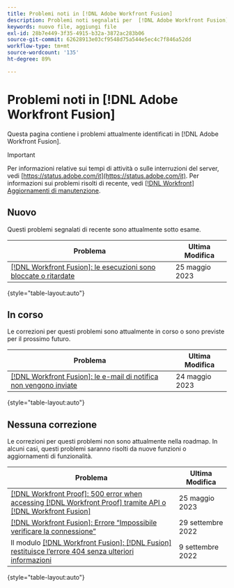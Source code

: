 ```yaml
---
title: Problemi noti in [!DNL Adobe Workfront Fusion]
description: Problemi noti segnalati per  [!DNL Adobe Workfront Fusion]
keywords: nuovo file, aggiungi file
exl-id: 28b7e449-3f35-4915-b32a-3872ac283b06
source-git-commit: 62628913e03cf9548d75a544e5ec4c7f846a52dd
workflow-type: tm+mt
source-wordcount: '135'
ht-degree: 89%

---
```


# Problemi noti in [!DNL Adobe Workfront Fusion]

Questa pagina contiene i problemi attualmente identificati in [!DNL Adobe Workfront Fusion].

>[!IMPORTANT]
>
>Per informazioni relative sui tempi di attività o sulle interruzioni del server, vedi [https://status.adobe.com/it](https://status.adobe.com/it). Per informazioni sui problemi risolti di recente, vedi [[!DNL Workfront] Aggiornamenti di manutenzione](../maintenance/current-updates.md).

## Nuovo

Questi problemi segnalati di recente sono attualmente sotto esame.

| **Problema** | **Ultima Modifica** |
| -----------------------------------------------------------------| ----------------- |
| [[!DNL Workfront Fusion]: le esecuzioni sono bloccate o ritardate](known-issues-workfront-fusion/fusion-stuck-executions.md) | 25 maggio 2023 |

{style="table-layout:auto"}


## In corso

Le correzioni per questi problemi sono attualmente in corso o sono previste per il prossimo futuro.

| **Problema** | **Ultima Modifica** |
| -----------------------------------------------------------------| ----------------- |
| [[!DNL Workfront Fusion]: le e-mail di notifica non vengono inviate](known-issues-workfront-fusion/fusion-notification-emails-not-sent.md) | 24 maggio 2023 |

{style="table-layout:auto"}

## Nessuna correzione

Le correzioni per questi problemi non sono attualmente nella roadmap. In alcuni casi, questi problemi saranno risolti da nuove funzioni o aggiornamenti di funzionalità.

| **Problema** | **Ultima Modifica** |
| -----------------------------------------------------------------| ----------------- |
| [[!DNL Workfront Proof]: 500 error when accessing [!DNL Workfront Proof] tramite API o [!DNL Workfront Fusion]](known-issues-workfront-proof/proof-500-error-getallproofs.md) | 25 maggio 2023 |
| [[!DNL Workfront Fusion]: Errore “Impossibile verificare la connessione”](known-issues-workfront-fusion/fusion-401-error-must-reauthenicate-connection.md) | 29 settembre 2022 |
| Il modulo [[!DNL Workfront Fusion]: [!DNL Fusion]  restituisce l’errore 404 senza ulteriori informazioni](known-issues-workfront-fusion/fusion-404-error-no-description.md) | 9 settembre 2022 |

{style="table-layout:auto"}
